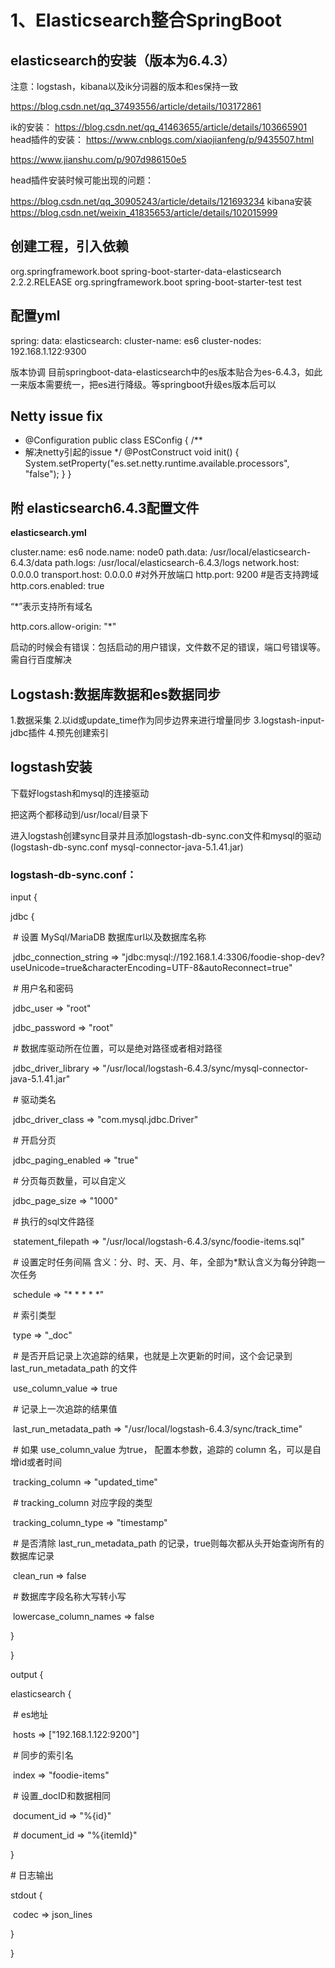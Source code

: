 # 1、Elasticsearch整合SpringBoot

## elasticsearch的安装（版本为6.4.3）

注意：logstash，kibana以及ik分词器的版本和es保持一致

https://blog.csdn.net/qq_37493556/article/details/103172861

ik的安装：
https://blog.csdn.net/qq_41463655/article/details/103665901
head插件的安装：
https://www.cnblogs.com/xiaojianfeng/p/9435507.html

https://www.jianshu.com/p/907d986150e5

head插件安装时候可能出现的问题：

https://blog.csdn.net/qq_30905243/article/details/121693234
kibana安装
https://blog.csdn.net/weixin_41835653/article/details/102015999

## 创建工程，引入依赖

<dependency>
<groupId>org.springframework.boot</groupId>
<artifactId>spring-boot-starter-data-elasticsearch</artifactId>
<!--<version>2.1.5.RELEASE</version>-->
<version>2.2.2.RELEASE</version>
</dependency>


<dependency>
<groupId>org.springframework.boot</groupId>
<artifactId>spring-boot-starter-test</artifactId>
<scope>test</scope>
</dependency>

## 配置yml

spring: 
   data:
		elasticsearch:
			cluster-name:  es6
			cluster-nodes:  192.168.1.122:9300

版本协调
目前springboot-data-elasticsearch中的es版本贴合为es-6.4.3，如此一来版本需要统一，把es进行降级。等springboot升级es版本后可以

## Netty issue fix

*  @Configuration
  public class ESConfig {
  /**
  * 解决netty引起的issue
  */
  @PostConstruct
  void init() {
  System.setProperty("es.set.netty.runtime.available.processors", "false");
  }
  }

## 附 elasticsearch6.4.3配置文件

**elasticsearch.yml**

cluster.name: es6
node.name: node0
path.data: /usr/local/elasticsearch-6.4.3/data
path.logs: /usr/local/elasticsearch-6.4.3/logs
network.host: 0.0.0.0
transport.host: 0.0.0.0 
#对外开放端口
http.port: 9200
#是否支持跨域
http.cors.enabled: true

“*”表示支持所有域名

http.cors.allow-origin: "*"

启动的时候会有错误：包括启动的用户错误，文件数不足的错误，端口号错误等。需自行百度解决

## Logstash:数据库数据和es数据同步

1.数据采集
2.以id或update_time作为同步边界来进行增量同步
3.logstash-input-jdbc插件
4.预先创建索引

## logstash安装

下载好logstash和mysql的连接驱动

把这两个都移动到/usr/local/目录下

进入logstash创建sync目录并且添加logstash-db-sync.con文件和mysql的驱动(logstash-db-sync.conf  mysql-connector-java-5.1.41.jar)

### logstash-db-sync.conf：

input {

  jdbc {

​    \# 设置 MySql/MariaDB 数据库url以及数据库名称

​    jdbc_connection_string => "jdbc:mysql://192.168.1.4:3306/foodie-shop-dev?useUnicode=true&characterEncoding=UTF-8&autoReconnect=true"

​    \# 用户名和密码

​    jdbc_user => "root"

​    jdbc_password => "root"

​    \# 数据库驱动所在位置，可以是绝对路径或者相对路径

​    jdbc_driver_library => "/usr/local/logstash-6.4.3/sync/mysql-connector-java-5.1.41.jar"

​    \# 驱动类名

​    jdbc_driver_class => "com.mysql.jdbc.Driver"

​    \# 开启分页

​    jdbc_paging_enabled => "true"

​    \# 分页每页数量，可以自定义

​    jdbc_page_size => "1000"

​    \# 执行的sql文件路径

​    statement_filepath => "/usr/local/logstash-6.4.3/sync/foodie-items.sql"

​    \# 设置定时任务间隔  含义：分、时、天、月、年，全部为*默认含义为每分钟跑一次任务

​    schedule => "* * * * *"

​    \# 索引类型

​    type => "_doc"

​    \# 是否开启记录上次追踪的结果，也就是上次更新的时间，这个会记录到 last_run_metadata_path 的文件

​    use_column_value => true

​    \# 记录上一次追踪的结果值

​    last_run_metadata_path => "/usr/local/logstash-6.4.3/sync/track_time"

​    \# 如果 use_column_value 为true， 配置本参数，追踪的 column 名，可以是自增id或者时间

​    tracking_column => "updated_time"

​    \# tracking_column 对应字段的类型

​    tracking_column_type => "timestamp"

​    \# 是否清除 last_run_metadata_path 的记录，true则每次都从头开始查询所有的数据库记录

​    clean_run => false

​    \# 数据库字段名称大写转小写

​    lowercase_column_names => false

  }

}

output {

  elasticsearch {

​    \# es地址

​    hosts => ["192.168.1.122:9200"]

​    \# 同步的索引名

​    index => "foodie-items"

​    \# 设置_docID和数据相同

​    document_id => "%{id}"

​    \# document_id => "%{itemId}"

  }

  \# 日志输出

  stdout {

​    codec => json_lines

  }

}

